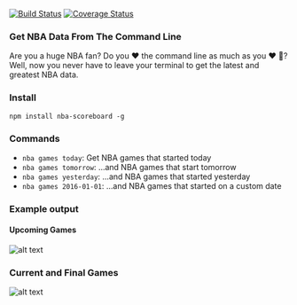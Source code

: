 [![Build Status](https://travis-ci.org/jaebradley/nba-cli.svg?branch=master)](https://travis-ci.org/jaebradley/nba-cli)
[![Coverage Status](https://coveralls.io/repos/github/jaebradley/nba-cli/badge.svg?branch=master)](https://coveralls.io/github/jaebradley/nba-cli?branch=master)


### Get NBA Data From The Command Line
Are you a huge NBA fan? Do you :heart: the command line as much as you :heart: :basketball:? Well, now you never have to leave your terminal to get the latest and greatest NBA data.

### Install
`npm install nba-scoreboard -g`

### Commands
* `nba games today`: Get NBA games that started today
* `nba games tomorrow`: ...and NBA games that start tomorrow
* `nba games yesterday`: ...and NBA games that started yesterday
* `nba games 2016-01-01`: ...and NBA games that started on a custom date

### Example output

#### Upcoming Games
![alt text](https://i.imgur.com/stO4zhm.png)

### Current and Final Games
![alt text](https://i.imgur.com/6OCYR9S.png)
